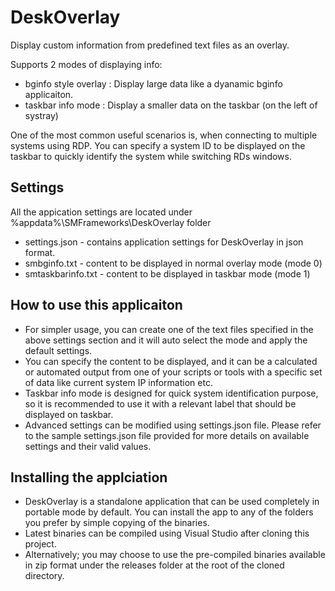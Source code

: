 # DeskOverlay
Display custom information from predefined text files as an overlay. 

Supports 2 modes of displaying info:
* bginfo style overlay : Display large data like a dyanamic bginfo applicaiton.
* taskbar info mode : Display a smaller data on the taskbar (on the left of systray)

One of the most common useful scenarios is, when connecting to multiple systems using RDP.
You can specify a system ID to be displayed on the taskbar to quickly identify the system while switching RDs windows.

## Settings

All the appication settings are located under %appdata%\SMFrameworks\DeskOverlay folder

* settings.json - contains application settings for DeskOverlay in json format.
* smbginfo.txt - content to be displayed in normal overlay mode (mode 0)
* smtaskbarinfo.txt - content to be displayed in taskbar mode (mode 1)

## How to use this applicaiton

* For simpler usage, you can create one of the text files specified in the above settings section and it will auto select the mode and apply the default settings.
* You can specify the content to be displayed, and it can be a calculated or automated output from one of your scripts or tools with a specific set of data like current system IP information etc.
* Taskbar info mode is designed for quick system identification purpose, so it is recommended to use it with a relevant label that should be displayed on taskbar.
* Advanced settings can be modified using settings.json file. Please refer to the sample settings.json file provided for more details on available settings and their valid values.


## Installing the applciation

* DeskOverlay is a standalone application that can be used completely in portable mode by default. You can install the app to any of the folders you prefer by simple copying of the binaries.
* Latest binaries can be compiled using Visual Studio after cloning this project.
* Alternatively; you may choose to use the pre-compiled binaries available in zip format under the releases folder at the root of the cloned directory.

